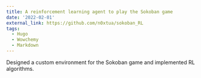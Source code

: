 ```yaml
---
title: A reinforcement learning agent to play the Sokoban game 
date: '2022-02-01'
external_link: https://github.com/n0xtua/sokoban_RL
tags:
  - Hugo
  - Wowchemy
  - Markdown
---
```


Designed a custom environment for the Sokoban game and implemented RL algorithms.

<!--more-->
